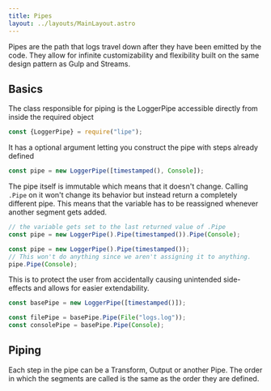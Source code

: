 ```yaml
---
title: Pipes
layout: ../layouts/MainLayout.astro
---
```


Pipes are the path that logs travel down after they have been emitted by the code. They allow for infinite customizability and flexibility built on the same design pattern as Gulp and Streams.

## Basics
The class responsible for piping is the LoggerPipe accessible directly from inside the required object
```javascript
const {LoggerPipe} = require("lipe");
```
It has a optional argument letting you construct the pipe with steps already defined
```javascript
const pipe = new LoggerPipe([timestamped(), Console]);
```
The pipe itself is immutable which means that it doesn't change. Calling `.Pipe` on it won't change its behavior but instead return a completely different pipe. This means that the variable has to be reassigned whenever another segment gets added.
```javascript
// the variable gets set to the last returned value of .Pipe
const pipe = new LoggerPipe().Pipe(timestamped()).Pipe(Console);

const pipe = new LoggerPipe().Pipe(timestamped());
// This won't do anything since we aren't assigning it to anything.
pipe.Pipe(Console);
```
This is to protect the user from accidentally causing unintended side-effects and allows for easier extendability.

```javascript
const basePipe = new LoggerPipe([timestamped()]);

const filePipe = basePipe.Pipe(File("logs.log"));
const consolePipe = basePipe.Pipe(Console);
```

## Piping
Each step in the pipe can be a Transform, Output or another Pipe. The order in which the segments are called is the same as the order they are defined. 

